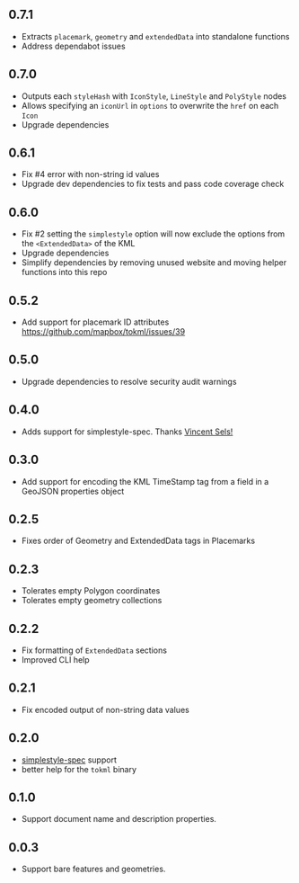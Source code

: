 ## 0.7.1

- Extracts `placemark`, `geometry` and `extendedData` into standalone functions
- Address dependabot issues

## 0.7.0

- Outputs each `styleHash` with `IconStyle`, `LineStyle` and `PolyStyle` nodes
- Allows specifying an `iconUrl` in `options` to overwrite the `href` on each `Icon`
- Upgrade dependencies

## 0.6.1

- Fix #4 error with non-string id values
- Upgrade dev dependencies to fix tests and pass code coverage check

## 0.6.0

- Fix #2 setting the `simplestyle` option will now exclude the options from the `<ExtendedData>` of the KML
- Upgrade dependencies
- Simplify dependencies by removing unused website and moving helper functions into this repo

## 0.5.2

- Add support for placemark ID attributes https://github.com/mapbox/tokml/issues/39

## 0.5.0

- Upgrade dependencies to resolve security audit warnings

## 0.4.0

- Adds support for simplestyle-spec. Thanks [Vincent Sels!](https://github.com/vincentsels)

## 0.3.0

- Add support for encoding the KML TimeStamp tag from a field in a GeoJSON
  properties object

## 0.2.5

- Fixes order of Geometry and ExtendedData tags in Placemarks

## 0.2.3

- Tolerates empty Polygon coordinates
- Tolerates empty geometry collections

## 0.2.2

- Fix formatting of `ExtendedData` sections
- Improved CLI help

## 0.2.1

- Fix encoded output of non-string data values

## 0.2.0

- [simplestyle-spec](https://github.com/mapbox/simplestyle-spec) support
- better help for the `tokml` binary

## 0.1.0

- Support document name and description properties.

## 0.0.3

- Support bare features and geometries.
